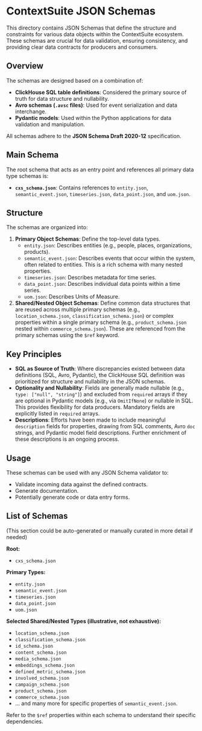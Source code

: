# ContextSuite JSON Schemas

This directory contains JSON Schemas that define the structure and constraints for various data objects within the ContextSuite ecosystem. These schemas are crucial for data validation, ensuring consistency, and providing clear data contracts for producers and consumers.

## Overview

The schemas are designed based on a combination of:
-   **ClickHouse SQL table definitions**: Considered the primary source of truth for data structure and nullability.
-   **Avro schemas (`.avsc` files)**: Used for event serialization and data interchange.
-   **Pydantic models**: Used within the Python applications for data validation and manipulation.

All schemas adhere to the **JSON Schema Draft 2020-12** specification.

## Main Schema

The root schema that acts as an entry point and references all primary data type schemas is:
-   **`cxs_schema.json`**: Contains references to `entity.json`, `semantic_event.json`, `timeseries.json`, `data_point.json`, and `uom.json`.

## Structure

The schemas are organized into:
1.  **Primary Object Schemas**: Define the top-level data types.
    *   `entity.json`: Describes entities (e.g., people, places, organizations, products).
    *   `semantic_event.json`: Describes events that occur within the system, often related to entities. This is a rich schema with many nested properties.
    *   `timeseries.json`: Describes metadata for time series.
    *   `data_point.json`: Describes individual data points within a time series.
    *   `uom.json`: Describes Units of Measure.
2.  **Shared/Nested Object Schemas**: Define common data structures that are reused across multiple primary schemas (e.g., `location_schema.json`, `classification_schema.json`) or complex properties within a single primary schema (e.g., `product_schema.json` nested within `commerce_schema.json`). These are referenced from the primary schemas using the `$ref` keyword.

## Key Principles

-   **SQL as Source of Truth**: Where discrepancies existed between data definitions (SQL, Avro, Pydantic), the ClickHouse SQL definition was prioritized for structure and nullability in the JSON schemas.
-   **Optionality and Nullability**: Fields are generally made nullable (e.g., `type: ["null", "string"]`) and excluded from `required` arrays if they are optional in Pydantic models (e.g., via `OmitIfNone`) or nullable in SQL. This provides flexibility for data producers. Mandatory fields are explicitly listed in `required` arrays.
-   **Descriptions**: Efforts have been made to include meaningful `description` fields for properties, drawing from SQL comments, Avro `doc` strings, and Pydantic model field descriptions. Further enrichment of these descriptions is an ongoing process.

## Usage

These schemas can be used with any JSON Schema validator to:
-   Validate incoming data against the defined contracts.
-   Generate documentation.
-   Potentially generate code or data entry forms.

## List of Schemas

(This section could be auto-generated or manually curated in more detail if needed)

**Root:**
- `cxs_schema.json`

**Primary Types:**
- `entity.json`
- `semantic_event.json`
- `timeseries.json`
- `data_point.json`
- `uom.json`

**Selected Shared/Nested Types (illustrative, not exhaustive):**
- `location_schema.json`
- `classification_schema.json`
- `id_schema.json`
- `content_schema.json`
- `media_schema.json`
- `embeddings_schema.json`
- `defined_metric_schema.json`
- `involved_schema.json`
- `campaign_schema.json`
- `product_schema.json`
- `commerce_schema.json`
- ... and many more for specific properties of `semantic_event.json`.

Refer to the `$ref` properties within each schema to understand their specific dependencies.
